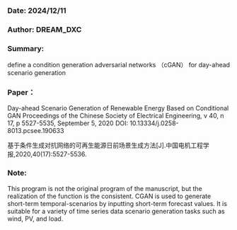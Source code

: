 ### Date: 2024/12/11

### Author: DREAM_DXC

### Summary: 

define a condition generation adversarial networks （cGAN） for day-ahead scenario generation

### Paper：

Day-ahead Scenario Generation of Renewable Energy Based on Conditional GAN
Proceedings of the Chinese Society of Electrical Engineering, v 40, n 17, p 5527-5535, September 5, 2020
DOI: 10.13334/j.0258-8013.pcsee.190633

基于条件生成对抗网络的可再生能源日前场景生成方法[J].中国电机工程学报,2020,40(17):5527-5536.

### Note: 

This program is not the original program of the manuscript, but the realization of the function is the consistent.
CGAN is used to generate short-term temporal-scenarios by inputting short-term forecast values. 
It is suitable for a variety of time series data scenario generation tasks such as wind, PV, and load.
